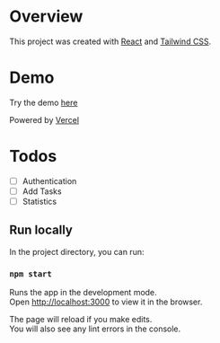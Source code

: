 # Overview

This project was created with [React](https://reactjs.org) and [Tailwind CSS](https://tailwindcss.com).

# Demo

Try the demo [here](https://pomodoro-phi.vercel.app)  


Powered by [Vercel](https://vercel.com/)

# Todos
- [ ] Authentication
- [ ] Add Tasks
- [ ] Statistics

## Run locally

In the project directory, you can run:

### `npm start`

Runs the app in the development mode.\
Open [http://localhost:3000](http://localhost:3000) to view it in the browser.

The page will reload if you make edits.\
You will also see any lint errors in the console.
